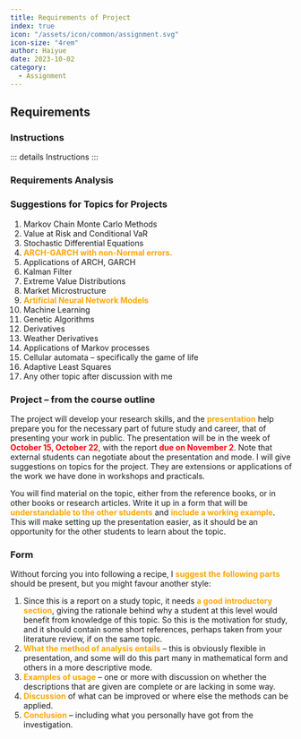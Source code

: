 ```yaml
---
title: Requirements of Project
index: true
icon: "/assets/icon/common/assignment.svg"
icon-size: "4rem"
author: Haiyue
date: 2023-10-02
category:
  - Assignment
---
```

## Requirements
### Instructions
::: details Instructions
<PDF url="/data/unisa/AdvancedAnalytic1/project/Topics_for_Projects_and_suggestions.pdf" ratio="1" />
::: 

### Requirements Analysis

### Suggestions for Topics for Projects

1. Markov Chain Monte Carlo Methods
2. Value at Risk and Conditional VaR
3. Stochastic Differential Equations
4. <span style="color:orange;font-weight:bold;">ARCH-GARCH with non-Normal errors.</span>
5. Applications of ARCH, GARCH
6. Kalman Filter
7. Extreme Value Distributions
8. Market Microstructure
9. <span style="color:orange;font-weight:bold;">Artificial Neural Network Models</span>
10. Machine Learning
11. Genetic Algorithms
12. Derivatives
13. Weather Derivatives
14. Applications of Markov processes
15. Cellular automata – specifically the game of life
16. Adaptive Least Squares
17. Any other topic after discussion with me

### Project – from the course outline
The project will develop your research skills, and the <span style="color:orange;font-weight:bold;">presentation</span> help prepare you for the necessary part of future study and career, that of presenting your work in public. The presentation will be in the week of <span style="color:red;font-weight:bold;">October 15, October 22</span>, with the report <span style="color:red;font-weight:bold;">due on November 2</span>. Note that external students can negotiate about the presentation and mode. I will give suggestions on topics for the project. They are extensions or applications of the work we have done in workshops and practicals.

You will find material on the topic, either from the reference books, or in other books or research articles. Write it up in a form that will be <span style="color:orange;font-weight:bold;">understandable to the other students</span> and <span style="color:orange;font-weight:bold;">include a working example</span>. This will make setting up the presentation easier, as it should be an opportunity for the other students to learn about the topic.

### Form
Without forcing you into following a recipe, I <span style="color:orange;font-weight:bold;">suggest the following parts</span> should be present, but you might favour another style:

1. Since this is a report on a study topic, it needs <span style="color:orange;font-weight:bold;">a good introductory section</span>, giving the rationale behind why a student at this level would benefit from knowledge of this topic. So this is the motivation for study, and it should contain some short references, perhaps taken from your literature review, if on the same topic.
2. <span style="color:orange;font-weight:bold;">What the method of analysis entails</span> – this is obviously flexible in presentation, and some will do this part many in mathematical form and others in a more descriptive mode.
3. <span style="color:orange;font-weight:bold;">Examples of usage</span> – one or more with discussion on whether the
descriptions that are given are complete or are lacking in some way.
4. <span style="color:orange;font-weight:bold;">Discussion</span> of what can be improved or where else the methods can be applied.
5. <span style="color:orange;font-weight:bold;">Conclusion</span> – including what you personally have got from the investigation.

